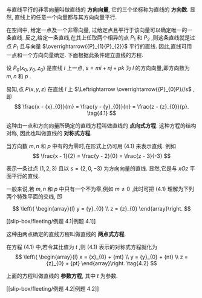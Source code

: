 与直线平行的非零向量叫做直线的 **方向向量**, 它的三个坐标称为直线的 **方向数**. 
显然, 直线上的任意一个向量都与其方向向量平行.

在空间中, 给定一点及一个非零向量, 过给定点且平行于该向量可以确定唯一的一条直线. 反之,给定一条直线,在其上任取两个相异的点 ${P}_{1}$ 和 ${P}_{2}$ ,则这条直线就是过点 ${P}_{1}$ 且与向量 $\overrightarrow{{P}_{1}{P}_{2}}$ 平行的直线. 因此,直线可用一点和一个方向向量确定. 下面根据此条件建立直线的方程.

设 ${P}_{0}\left( {{x}_{0},{y}_{0},{z}_{0}}\right)$ 是直线 $l$ 上一点, $s = {mi} + {nj} + {pk}$ 为 $l$ 的方向向量,即方向数为 $m, n$ 和 $p$ .

易知,点 $P\left( {x, y, z}\right)$ 在直线 $l$ 上 $\Leftrightarrow \overrightarrow{{P}_{0}P}//s$ ,即
$$
\frac{x - {x}_{0}}{m} = \frac{y - {y}_{0}}{n} = \frac{z - {z}_{0}}{p}. \tag{4.1}
$$

这种由一点和方向向量所确定的直线方程叫做直线的 **点向式方程**. 
这种方程的结构对称, 因此也叫做直线的 **对称式方程**.

当方向数 $m, n$ 和 $p$ 中有的为零时,在形式上仍可用 (4.1) 来表示直线. 
例如
$$
\frac{x - 1}{2} = \frac{y - 2}{0} = \frac{z - 3}{-3}
$$

表示一条过点 $\left( {1,2,3}\right)$ 且以 $s = \left( {2,0, - 3}\right)$ 为方向向量的直线. 显然,它是与 ${xOz}$ 平面平行的直线.

一般来说,若 $m, n$ 和 $p$ 中只有一个不为零,例如 $m \neq 0$ ,此时可把 (4.1) 理解为下列两个特殊平面的交线, 即

$$
\left\{ \begin{array}{l} y = {y}_{0} \\ z = {z}_{0} \end{array}\right.
$$

[[slip-box/fleeting/例题 4.1|例题 4.1]]

这种由两点确定的直线方程叫做直线的 **两点式方程**.

在方程 (4.1) 中,若令其比值为 $t$ ,则 (4.1) 表示的对称式方程就化为
$$
\left\{ \begin{array}{l} x = {x}_{0} + {mt} \\ y = {y}_{0} + {nt} \\ z = {z}_{0} + {pt} \end{array}\right. \tag{4.2}
$$

上面的方程叫做直线的 **参数方程**, 其中 $t$ 为参数.

[[slip-box/fleeting/例题 4.2|例题 4.2]]
